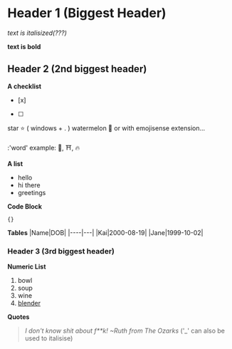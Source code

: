 # Header 1 (Biggest Header)

*text is italisized(???)*

**text is bold**

## Header 2 (2nd biggest header)

**A checklist**
- [x]
- [ ]

star ⭐ ( windows + . ) 
watermelon 🍉
or with emojisense extension...

:'word'
example: 💩, ⛩️, 🔥

**A list**
* hello
* hi there
* greetings

**Code Block**
```
{}
```

**Tables**
|Name|DOB|
|----|---|
|Kai|2000-08-19|
|Jane|1999-10-02|

### Header 3 (3rd biggest header)

**Numeric List**
1. bowl
2. soup
3. wine
4. [blender](https://www.blender.org/)

**Quotes**
> _I don't know shit about f**k! ~Ruth from The Ozarks_ ('_' can also be used to italisise)





